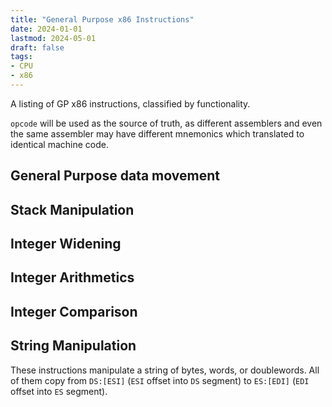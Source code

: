 ```yaml
---
title: "General Purpose x86 Instructions"
date: 2024-01-01
lastmod: 2024-05-01
draft: false
tags:
- CPU
- x86
---
```


A listing of GP x86 instructions, classified by functionality.

`opcode` will be used as the source of truth, as different assemblers and even the same assembler 
may have different mnemonics which translated to identical machine code.

## General Purpose data movement

## Stack Manipulation

## Integer Widening

## Integer Arithmetics

## Integer Comparison

## String Manipulation

These instructions manipulate a string of bytes, words, or doublewords.
All of them copy from `DS:[ESI]` (`ESI` offset into `DS` segment) to `ES:[EDI]` (`EDI` offset into `ES` segment).

